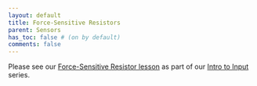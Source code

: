 ```yaml
---
layout: default
title: Force-Sensitive Resistors
parent: Sensors
has_toc: false # (on by default)
comments: false
---
```


Please see our [Force-Sensitive Resistor lesson](../arduino/force-sensitive-resistors.md) as part of our [Intro to Input](../arduino/intro-input.md) series.

<!-- ugh, can't include '/arduino/force-sensitive-resistors.md' because it's in a diff directory and going up parent dirs not
     supported by Jekyll. From Jekyll docs: "Note that you cannot use the ../ syntax to specify an include location that refers to a higher-level directory." 
     https://jekyllrb.com/docs/includes/#including-files-relative-to-another-file -->
<!-- { include_relative ../arduino/force-sensitive-resistors.md } -->
<!-- { include ../arduino/force-sensitive-resistors.md } -->

<!-- { include_relative {{ site.baseurl }}/arduino/force-sensitive-resistors.md } -->

<!-- { include ../arduino/force-sensitive-resistors.md } -->